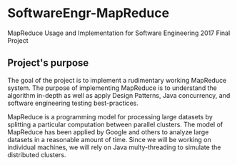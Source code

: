 # SoftwareEngr-MapReduce
MapReduce Usage and Implementation for Software Engineering 2017 Final Project

## Project's purpose 
The goal of the project is to implement a rudimentary working MapReduce system. The purpose of implementing MapReduce is to understand the algorithm in-depth as well as apply Design Patterns, Java concurrency, and software engineering testing best-practices.

MapReduce is a programming model for processing large datasets by splitting a particular computation between parallel clusters. The model of MapReduce has been applied by Google and others to analyze large datasets in a reasonable amount of time. Since we will be working on individual machines, we will rely on Java multy-threading to simulate the distributed clusters.
